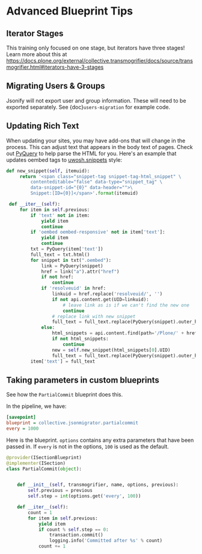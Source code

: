 # Advanced Blueprint Tips

## Iterator Stages

This training only focused on one stage, but iterators have three stages!
Learn more about this at
<https://docs.plone.org/external/collective.transmogrifier/docs/source/transmogrifier.html#iterators-have-3-stages>

## Migrating Users & Groups

Jsonify will not export user and group information.
These will need to be exported separately.
See {doc}`users-migration` for example code.

## Updating Rich Text

When updating your sites, you may have add-ons that will change in the process.
This can adjust text that appears in the body text of pages.
Check out [PyQuery](https://pypi.org/project/pyquery) to help parse the HTML for you.
Here's an example that updates oembed tags to [uwosh.snippets](https://pypi.org/project/uwosh.snippets/) style:

```python
def new_snippet(self, itemuid):
     return '<span class="snippet-tag snippet-tag-html_snippet" \
         contenteditable="false" data-type="snippet_tag" \
         data-snippet-id="{0}" data-header="">\
         Snippet:[ID={0}]</span>'.format(itemuid)

 def __iter__(self):
     for item in self.previous:
         if 'text' not in item:
             yield item
             continue
         if 'oembed oembed-responsive' not in item['text']:
             yield item
             continue
         txt = PyQuery(item['text'])
         full_text = txt.html()
         for snippet in txt(".oembed"):
             link = PyQuery(snippet)
             href = link("a").attr("href")
             if not href:
                 continue
             if 'resolveuid' in href:
                 linkuid = href.replace('resolveuid/', '')
                 if not api.content.get(UID=linkuid):
                     # leave link as is if we can't find the new one
                     continue
                 # replace link with new snippet
                 full_text = full_text.replace(PyQuery(snippet).outer_html(), self.new_snippet(linkuid))
             else:
                 html_snippets = api.content.find(path='/Plone/' + href)
                 if not html_snippets:
                     continue
                 new = self.new_snippet(html_snippets[0].UID)
                 full_text = full_text.replace(PyQuery(snippet).outer_html(), new)
         item['text'] = full_text
```

## Taking parameters in custom blueprints

See how the `PartialCommit` blueprint does this.

In the pipeline, we have:

```ini
[savepoint]
blueprint = collective.jsonmigrator.partialcommit
every = 1000
```

Here is the blueprint.
`options` contains any extra parameters that have been passed in.
If `every` is not in the options, `100` is used as the default.

```python
@provider(ISectionBlueprint)
@implementer(ISection)
class PartialCommit(object):


    def __init__(self, transmogrifier, name, options, previous):
        self.previous = previous
        self.step = int(options.get('every', 100))

    def __iter__(self):
        count = 1
        for item in self.previous:
            yield item
            if count % self.step == 0:
                transaction.commit()
                logging.info('Committed after %s' % count)
            count += 1
```
